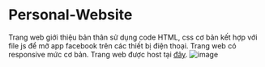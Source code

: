 # Personal-Website

Trang web giới thiệu bản thân sử dụng code HTML, css cơ bản kết hợp với file js để mở app facebook trên các thiết bị điện thoại. Trang web có responsive mức cơ bản. Trang web được host tại [đây](https://anhndm.netlify.app/).
![image](https://user-images.githubusercontent.com/78216350/222950380-4b8fbb1b-1aea-42b9-8cc5-bd2f81aadecf.png)
